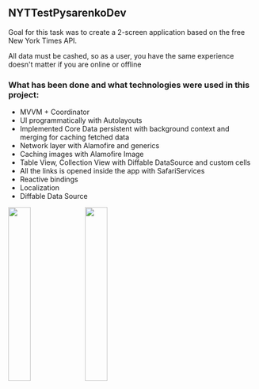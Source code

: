 ## NYTTestPysarenkoDev

Goal for this task was to create a 2-screen application based on the free New York Times API.

All data must be cashed, so as a user, you have the same experience doesn't matter if you are online or offline

### What has been done and what technologies were used in this project:
- MVVM + Coordinator
- UI programmatically with Autolayouts
- Implemented Core Data persistent with background context and merging for caching fetched data
- Network layer with Alamofire and generics
- Caching images with Alamofire Image
- Table View, Collection View with Diffable DataSource and custom cells
- All the links is opened inside the app with SafariServices
- Reactive bindings
- Localization
- Diffable Data Source

<img width="30%" height="30%" src="https://user-images.githubusercontent.com/105008398/221002504-ecba4404-7fde-45ad-8587-1579adaaa86f.png"> <img width="30%" height="30%" src="https://user-images.githubusercontent.com/105008398/221002509-3bc841b6-9e8d-4c3e-82c5-9836d05e0b0e.png">
